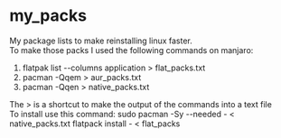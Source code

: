 # my_packs
My package lists to make reinstalling linux faster. <br />
To make those packs I used the following commands on manjaro: <br />
 1. flatpak list --columns application > flat_packs.txt <br />
 2. pacman -Qqem > aur_packs.txt <br />
 3. pacman -Qqen > native_packs.txt <br />


The > is a shortcut to make the output of the commands into a text file <br />
To install use this command:
sudo pacman -Sy --needed - < native_packs.txt 
flatpack install - < flat_packs


